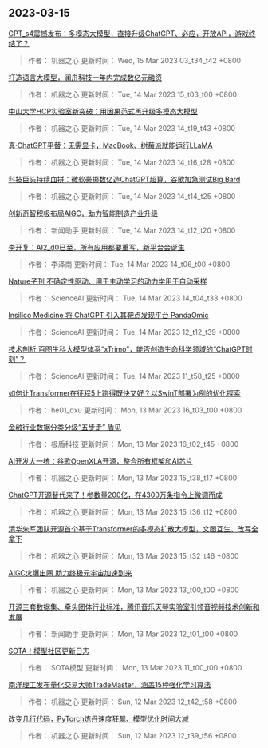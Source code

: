 
## 2023-03-15

 [GPT_s4震撼发布：多模态大模型，直接升级ChatGPT、必应，开放API，游戏终结了？](https://www.jiqizhixin.com/articles/2023-03-15)

> 作者： 机器之心  更新时间： Wed, 15 Mar 2023 03_t34_t42 +0800

 [打造语言大模型，澜舟科技一年内完成数亿元融资](https://www.jiqizhixin.com/articles/2023-03-14-9)

> 作者： 机器之心  更新时间： Tue, 14 Mar 2023 15_t03_t00 +0800

 [中山大学HCP实验室新突破：用因果范式再升级多模态大模型](https://www.jiqizhixin.com/articles/2023-03-14-7)

> 作者： 机器之心  更新时间： Tue, 14 Mar 2023 14_t19_t43 +0800

 [真·ChatGPT平替：无需显卡，MacBook、树莓派就能运行LLaMA](https://www.jiqizhixin.com/articles/2023-03-14-6)

> 作者： 机器之心  更新时间： Tue, 14 Mar 2023 14_t16_t28 +0800

 [科技巨头持续血拼：微软豪掷数亿造ChatGPT超算，谷歌加急测试Big Bard](https://www.jiqizhixin.com/articles/2023-03-14-5)

> 作者： 机器之心  更新时间： Tue, 14 Mar 2023 14_t14_t25 +0800

 [创新奇智积极布局AIGC，助力智能制造产业升级](https://www.jiqizhixin.com/articles/2023-03-14-4)

> 作者： 新闻助手  更新时间： Tue, 14 Mar 2023 14_t12_t20 +0800

 [李开复：AI2_d0已至，所有应用都要重写，新平台会诞生](https://www.jiqizhixin.com/articles/2023-03-14-8)

> 作者： 李泽南  更新时间： Tue, 14 Mar 2023 14_t06_t00 +0800

 [Nature子刊   不确定性驱动、用于主动学习的动力学用于自动采样](https://www.jiqizhixin.com/articles/2023-03-14-3)

> 作者： ScienceAI  更新时间： Tue, 14 Mar 2023 14_t04_t33 +0800

 [Insilico Medicine 将 ChatGPT 引入其靶点发现平台 PandaOmic](https://www.jiqizhixin.com/articles/2023-03-14-2)

> 作者： ScienceAI  更新时间： Tue, 14 Mar 2023 12_t12_t39 +0800

 [技术剖析   百图生科大模型体系“xTrimo”，能否创造生命科学领域的“ChatGPT时刻”？](https://www.jiqizhixin.com/articles/2023-03-14)

> 作者： ScienceAI  更新时间： Tue, 14 Mar 2023 11_t58_t25 +0800

 [如何让Transformer在征程5上跑得既快又好？以SwinT部署为例的优化探索](https://www.jiqizhixin.com/articles/2023-03-08-5)

> 作者： he01_dxu  更新时间： Mon, 13 Mar 2023 16_t03_t00 +0800

 [金融行业数据分类分级“五步走” 盾见](https://www.jiqizhixin.com/articles/2023-03-10-8)

> 作者： 极盾科技  更新时间： Mon, 13 Mar 2023 16_t02_t45 +0800

 [AI开发大一统：谷歌OpenXLA开源，整合所有框架和AI芯片](https://www.jiqizhixin.com/articles/2023-03-13-7)

> 作者： 机器之心  更新时间： Mon, 13 Mar 2023 15_t38_t17 +0800

 [ChatGPT开源替代来了！参数量200亿，在4300万条指令上微调而成](https://www.jiqizhixin.com/articles/2023-03-13-6)

> 作者： 机器之心  更新时间： Mon, 13 Mar 2023 15_t36_t12 +0800

 [清华朱军团队开源首个基于Transformer的多模态扩散大模型，文图互生、改写全拿下](https://www.jiqizhixin.com/articles/2023-03-13-5)

> 作者： 机器之心  更新时间： Mon, 13 Mar 2023 15_t32_t46 +0800

 [AIGC火爆出圈 助力终极元宇宙加速到来](https://www.jiqizhixin.com/articles/2023-03-13-8)

> 作者： 机器之心  更新时间： Mon, 13 Mar 2023 13_t00_t00 +0800

 [开源三套数据集、牵头团体行业标准，腾讯音乐天琴实验室引领音视频技术创新和发展](https://www.jiqizhixin.com/articles/2023-03-13-4)

> 作者： 新闻助手  更新时间： Mon, 13 Mar 2023 12_t01_t00 +0800

 [SOTA！模型社区更新日志](https://www.jiqizhixin.com/articles/SOTA-log)

> 作者： SOTA模型  更新时间： Mon, 13 Mar 2023 11_t00_t00 +0800

 [南洋理工发布量化交易大师TradeMaster，涵盖15种强化学习算法](https://www.jiqizhixin.com/articles/2023-03-12-3)

> 作者： 机器之心  更新时间： Sun, 12 Mar 2023 12_t42_t58 +0800

 [改变几行代码，PyTorch炼丹速度狂飙、模型优化时间大减](https://www.jiqizhixin.com/articles/2023-03-12-2)

> 作者： 机器之心  更新时间： Sun, 12 Mar 2023 12_t39_t56 +0800
